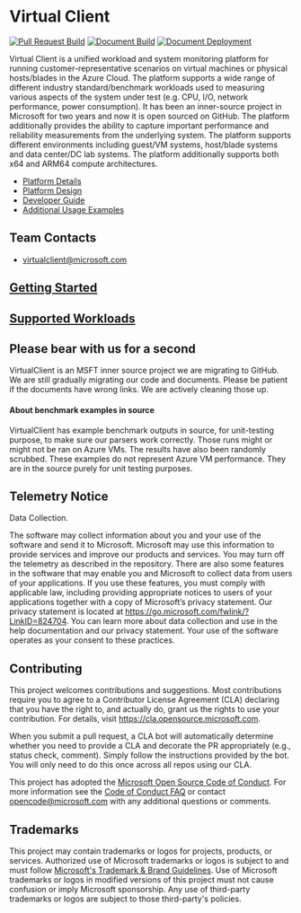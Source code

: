 # Virtual Client

[![Pull Request Build](https://github.com/microsoft/VirtualClient/actions/workflows/pull-request.yml/badge.svg?branch=main)](https://github.com/microsoft/VirtualClient/actions/workflows/pull-request.yml)
[![Document Build](https://github.com/microsoft/VirtualClient/actions/workflows/deploy-doc.yml/badge.svg?branch=main)](https://github.com/microsoft/VirtualClient/actions/workflows/deploy-doc.yml)
[![Document Deployment](https://github.com/microsoft/VirtualClient/actions/workflows/pages/pages-build-deployment/badge.svg)](https://github.com/microsoft/VirtualClient/actions/workflows/pages/pages-build-deployment)

Virtual Client is a unified workload and system monitoring platform for running customer-representative scenarios on virtual machines or physical hosts/blades in the Azure Cloud. 
The platform supports a wide range of different industry standard/benchmark workloads used to measuring various aspects of the system under test (e.g. CPU, I/O, network performance, power consumption). It has been an inner-source project in Microsoft for two years and now it is open sourced on GitHub.
The platform additionally provides the ability to capture important performance and reliability measurements from the underlying system. The platform supports different environments including guest/VM systems, host/blade systems and data center/DC lab systems. The platform additionally supports both x64 and ARM64 compute architectures.

* [Platform Details](https://github.com/Azure/AzureVirtualClient/blob/main/src/VirtualClient/VirtualClient.Documentation/VirtualClientPlatform.md&_a=preview)
* [Platform Design](https://github.com/Azure/AzureVirtualClient/blob/main/src/VirtualClient/VirtualClient.Documentation/VirtualClientDesign.md&_a=preview)
* [Developer Guide](https://github.com/Azure/AzureVirtualClient/blob/main/src/VirtualClient/DEVELOPER_GUIDE.md&_a=preview)
* [Additional Usage Examples](./VirtualClient.Documentation/UsageScenarios.md)  

## Team Contacts
* [virtualclient@microsoft.com](mailto:virtualclient@microsoft.com)

## [Getting Started](https://microsoft.github.io/VirtualClient/docs/guides/getting-started/)

## [Supported Workloads](https://microsoft.github.io/VirtualClient/docs/overview/#supported-benchmark-workloads)

## Please bear with us for a second
VirtualClient is an MSFT inner source project we are migrating to GitHub. We are still gradually migrating our code and documents.
Please be patient if the documents have wrong links. We are actively cleaning those up.

#### About benchmark examples in source
VirtualClient has example benchmark outputs in source, for unit-testing purpose, to make sure our parsers work correctly.
Those runs might or might not be ran on Azure VMs. The results have also been randomly scrubbed. These examples do not represent Azure VM performance. They are in the source purely for unit testing purposes.


## Telemetry Notice
Data Collection. 

The software may collect information about you and your use of the software and send it to Microsoft. Microsoft may use this information to provide services and improve our products and services. You may turn off the telemetry as described in the repository. There are also some features in the software that may enable you and Microsoft to collect data from users of your applications. If you use these features, you must comply with applicable law, including providing appropriate notices to users of your applications together with a copy of Microsoft’s privacy statement. Our privacy statement is located at https://go.microsoft.com/fwlink/?LinkID=824704. You can learn more about data collection and use in the help documentation and our privacy statement. Your use of the software operates as your consent to these practices.

## Contributing

This project welcomes contributions and suggestions.  Most contributions require you to agree to a
Contributor License Agreement (CLA) declaring that you have the right to, and actually do, grant us
the rights to use your contribution. For details, visit https://cla.opensource.microsoft.com.

When you submit a pull request, a CLA bot will automatically determine whether you need to provide
a CLA and decorate the PR appropriately (e.g., status check, comment). Simply follow the instructions
provided by the bot. You will only need to do this once across all repos using our CLA.

This project has adopted the [Microsoft Open Source Code of Conduct](https://opensource.microsoft.com/codeofconduct/).
For more information see the [Code of Conduct FAQ](https://opensource.microsoft.com/codeofconduct/faq/) or
contact [opencode@microsoft.com](mailto:opencode@microsoft.com) with any additional questions or comments.

## Trademarks

This project may contain trademarks or logos for projects, products, or services. Authorized use of Microsoft 
trademarks or logos is subject to and must follow 
[Microsoft's Trademark & Brand Guidelines](https://www.microsoft.com/en-us/legal/intellectualproperty/trademarks/usage/general).
Use of Microsoft trademarks or logos in modified versions of this project must not cause confusion or imply Microsoft sponsorship.
Any use of third-party trademarks or logos are subject to those third-party's policies.
